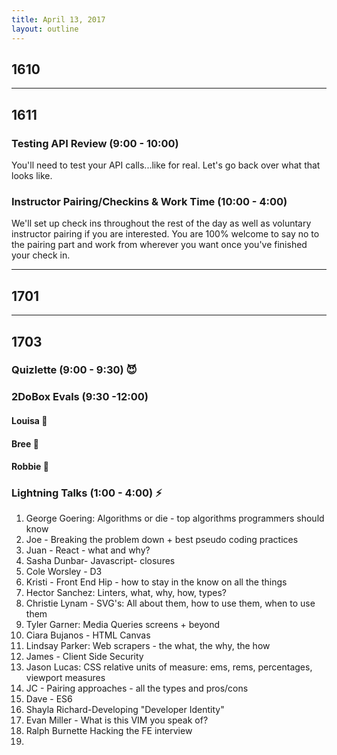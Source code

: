 ```yaml
---
title: April 13, 2017
layout: outline
---
```


## 1610

-----------------------------------------------

## 1611

### Testing API Review (9:00 - 10:00)
You'll need to test your API calls...like for real. Let's go back over what that looks like.  

### Instructor Pairing/Checkins & Work Time (10:00 - 4:00)
We'll set up check ins throughout the rest of the day as well as voluntary instructor pairing if you are interested. You are 100% welcome to say no to the pairing part and work from wherever you want once you've finished your check in.  

-----------------------------------------------

## 1701

-----------------------------------------------

## 1703

### Quizlette (9:00 - 9:30) :smiling_imp:

### 2DoBox Evals (9:30 -12:00)

#### Louisa :see_no_evil:

#### Bree :hear_no_evil:

#### Robbie :speak_no_evil:

### Lightning Talks (1:00 - 4:00) :zap:

1. George Goering: Algorithms or die - top algorithms programmers should know
2. Joe - Breaking the problem down + best pseudo coding practices
3. Juan - React - what and why?
4. Sasha Dunbar- Javascript- closures
5. Cole Worsley - D3
6. Kristi - Front End Hip - how to stay in the know on all the things
7. Hector Sanchez: Linters, what, why, how, types?
8. Christie Lynam - SVG's: All about them, how to use them, when to use them
9. Tyler Garner: Media Queries screens + beyond
10. Ciara Bujanos - HTML Canvas
11. Lindsay Parker: Web scrapers - the what, the why, the how
12. James - Client Side Security
13. Jason Lucas: CSS relative units of measure: ems, rems, percentages, viewport measures
14. JC - Pairing approaches - all the types and pros/cons
15. Dave - ES6
16. Shayla Richard-Developing "Developer Identity"
17. Evan Miller - What is this VIM you speak of?
18. Ralph Burnette Hacking the FE interview
19.
